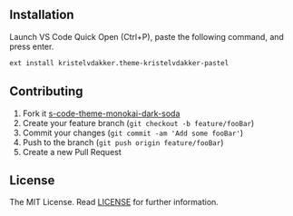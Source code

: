 ## Installation

Launch VS Code Quick Open (Ctrl+P), paste the following command, and press enter.

```sh
ext install kristelvdakker.theme-kristelvdakker-pastel
```


## Contributing

1. Fork it [s-code-theme-monokai-dark-soda ](https://github.com/kristelvdakker/kristelvdakker-pastel-vcode-theme/fork)
2. Create your feature branch (`git checkout -b feature/fooBar`)
3. Commit your changes (`git commit -am 'Add some fooBar'`)
4. Push to the branch (`git push origin feature/fooBar`)
5. Create a new Pull Request

License
---

The MIT License. Read [LICENSE](https://github.com/kristelvdakker/kristelvdakker-pastel-vcode-theme/blob/master/LICENSE) for further information.